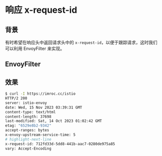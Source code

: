 # 响应 x-request-id

## 背景

有时希望在响应头中返回请求头中的 `x-request-id`，以便于跟踪请求，这时我们可以利用 EnvoyFilter 来实现。

## EnvoyFilter

<FileBlock showLineNumbers showFileName file="envoyfilter/response-request-id.yaml" />

## 效果

```bash showLineNumbers
$ curl -I https://imroc.cc/istio
HTTP/2 200 
server: istio-envoy
date: Wed, 15 Nov 2023 03:39:31 GMT
content-type: text/html
content-length: 37698
last-modified: Sat, 14 Oct 2023 01:02:42 GMT
etag: "6529e8b2-9342"
accept-ranges: bytes
x-envoy-upstream-service-time: 5
# highlight-next-line
x-request-id: 712fd33d-5dd8-441b-aac7-0280de975a85
vary: Accept-Encoding
```
